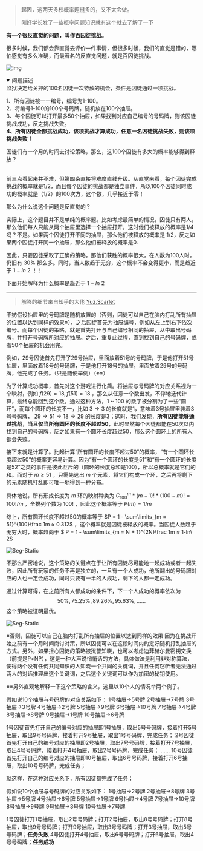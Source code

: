 > 起因，这两天多校概率题挺多的，又不太会做。
>
> 刚好学长发了一些概率问题知识就有这个就去了解了一下

**有一个很反直觉的问题，叫作百囚徒挑战。**

很多时候，我们都会靠直觉去评价一件事情，但很多时候，我们的直觉是错的，哪怕感觉有多么准确，而最著名的反直觉问题，就是百囚徒挑战。

![img](https://cdn.jsdelivr.net/gh/RivTian/Blogimg/img/20210801165221.jpeg)



<details open="" class="warn">
<summary>问题描述 </summary> 
监狱决定给关押的100名囚徒一次特赦的机会，条件是囚徒通过一项挑战。<br>
<p>1、所有囚徒被一一编号，编号为1-100。<br>
2、将编号1-100的100个号码牌，随机放在100个抽屉。<br>
3、每个囚徒可以打开最多50个抽屉，如果找到对应自己编号的号码牌，则该囚徒挑战成功，反之挑战失败。<br>
<b>4、所有囚徒全部挑战成功，该项挑战才算成功，任意一名囚徒挑战失败，则该项挑战失败！</b>
</p>
囚徒们有一个月的时间去讨论策略，那么，这100个囚徒有多大的概率能够得到释放？
</details><br>

前三点看起来并不难，但第四条直接将难度直线升级。从直觉来看，每个囚徒完成挑战的概率就是1/2，而且每个囚徒的挑战都是独立事件，所以100个囚徒同时成功的概率就是（1/2）的100次方，这个数，几乎接近于零！

那么为什么说这个问题是反直觉的？

实际上，这个题目并不是单纯的概率题。比如考虑最简单的情况，囚徒只有两人，那么他们每人只能从两个抽屉里选择一个抽屉打开，这时他们被释放的概率是1/4吗？不是。如果两个囚徒打开不同的抽屉，那么他们被释放的概率是 1/2，反之如果两个囚徒打开同一个抽屉，那么他们被释放的概率是0.

因此，只要囚徒采取了正确的策略，那他们获胜的概率很大，在人数为100人时，仍旧有 $30\%$ 那么多。同时，当人数趋于无穷，这个概率不会变得更小，而是趋近于 $1 - ln\ 2$ ！！

下面开始解释为什么概率是趋近于 $1 - ln\ 2$ 

---

> 解答的细节来自知乎的大佬 [Yuz.Scarlet](https://www.zhihu.com/people/ko-ma-ri-0813)

不妨假设抽屉里的号码牌是随机放置的（否则，囚徒可以自己在脑内打乱所有抽屉的位置以达到同样的效果※），之后囚徒首先为抽屉编号，例如从左上到右下依次编号。而每个囚徒的策略，就是首先打开与自己编号相同的抽屉，从中取出号码牌，并打开号码牌所对应的抽屉。之后，重复此过程，直到找到自己的号码牌，或者50个抽屉的机会用完。

例如，29号囚徒首先打开了29号抽屉，里面放着51号的号码牌，于是他打开51号抽屉，里面放着18号的号码牌，于是他打开18号的抽屉，里面放着29号的号码牌，他完成了任务。（只是随便举例）（※※）

为了计算成功概率，首先对这个游戏进行化简。将抽屉与号码牌的对应关系视为一个映射，例如 $f(29) = 18,f(51) = 18$  ，那么从任意一个数出发，不停地迭代计算，最终总能回到这个数。通过这种方法，$1$ ~ $100$ 的数字被分割为了一些“圆环”，而每个圆环的长度不一，比如 $3 \to 3$ 的长度就是1，意味着3号抽屉里装着3号号码牌， $29 \to 51 \to 18\to 29$  的长度是3；这时，我们发现，**所有囚徒能够通过挑战，当且仅当所有圆环的长度不超过50**，此时显然每个囚徒都能在50次以内找到自己的号码牌，反之如果有一个圆环长度超过50，那么这个圆环上的所有人都会失败。

接下来就是计算了。比起计算“所有圆环的长度不超过50”的概率，“有一个圆环长度超过50”的概率更容易计算。因为“有一个圆环的长度是51”和“有一个圆环的长度是52”之类的事件是彼此互斥的（圆环的长度总和是100），所以总概率就是它们的和。而对于 $m \ge 51$ ，只需先选出 $m$ 个元素，将它们构成一个环，之后再将剩下的元素随机打乱即可唯一地得到一种分布。

具体地说，所有形成长度为 $m$ 环的映射种类为 $C_{100}^m * (m-1)!*(100 - m)! = 100!/m$ ，全排列个数为 $100!$ ，因此这个概率等于 $P(m) = 1 / m$ 

综上，所有圆环长度不超过50的概率等于 $P = 1 - \sum\limits_{m = 51}^{100}\frac 1m ≈ 0.312$ ，这个概率就是囚徒被释放的概率。当囚徒人数趋于无穷大时，概率趋向于 $ P = 1 - \sum\limits_{m = N + 1}^{2N}\frac 1m ≈ 1-ln\ 2$



![Seg-Static](https://cdn.jsdelivr.net/gh/Kanna-jiahe/blogimage/img/20210419185017.png)



不那么严密地说，这个策略的关键点在于让所有囚徒尽可能地一起成功或者一起失败，因此所有玩家的任务不再是独立的，一旦有一个人成功，他所翻出的号码牌对应的人也一定会成功，同时只要有一半的人成功，剩下的人都一定成功。

通过计算可得，在之前所有人都成功的条件下，下一个人成功的概率依次为
$$
50\%,75.25\%,89.26\%,95.63\%,......
$$
这个策略被证明最优。



![Seg-Static](https://cdn.jsdelivr.net/gh/Kanna-jiahe/blogimage/img/20210419185017.png)

※否则，囚徒可以自己在脑内打乱所有抽屉的位置以达到同样的效果
因为在挑战开始之前有一个月时间商讨对策，所以囚徒可以在这段时间内约定好随机打乱抽屉的方式。另外，如果担心囚徒的策略被狱警知晓，也可以考虑迪菲赫尔曼密钥交换（前提是P≠NP），这是一种大声说悄悄话的方法，具体做法是利用非对称算法，使得两个没有任何共同知识的人知晓一个共同的关键词，并且任何窃听者无法通过两人的对话推理出这个关键词，之后这个关键词可以作为加密的秘钥使用。

※※另外直观地解释一下这个策略的含义，这里以10个人的情况举两个例子。


假如说10个抽屉与号码牌的对应关系如下：
1号抽屉→5号牌
2号抽屉→7号牌
3号抽屉→3号牌
4号抽屉→2号牌
5号抽屉→9号牌
6号抽屉→10号牌
7号抽屉→4号牌
8号抽屉→8号牌
9号抽屉→1号牌
10号抽屉→6号牌

1号囚徒首先打开自己的编号对应的抽屉即1号抽屉，取出5号号码牌，接着打开5号抽屉，取出9号号码牌，接着打开9号抽屉，取出1号号码牌，完成任务；
2号囚徒首先打开自己的编号对应的抽屉即2号抽屉，取出7号号码牌，接着打开7号抽屉，取出4号号码牌，接着打开4号抽屉，取出2号号码牌，完成任务；
……
10号囚徒首先打开自己的编号对应的抽屉即10号抽屉，取出6号号码牌，接着打开6号抽屉，取出10号号码牌，完成任务；

就这样，在这种对应关系下，所有囚徒都完成了任务；

假如说10个抽屉与号码牌的对应关系如下： 
1号抽屉→2号牌
2号抽屉→8号牌
3号抽屉→5号牌
4号抽屉→6号牌
5号抽屉→1号牌
6号抽屉→4号牌 
7号抽屉→10号牌
8号抽屉→9号牌
9号抽屉→3号牌
10号抽屉→7号牌

1号囚徒打开1号抽屉，取出2号号码牌；打开2号抽屉，取出8号号码牌；打开8号抽屉，取出9号号码牌；打开9号抽屉，取出3号号码牌；打开3号抽屉，取出5号号码牌；**任务失败**
4号囚徒打开4号抽屉，取出6号号码牌；打开6号抽屉，取出4号号码牌；**任务成功**